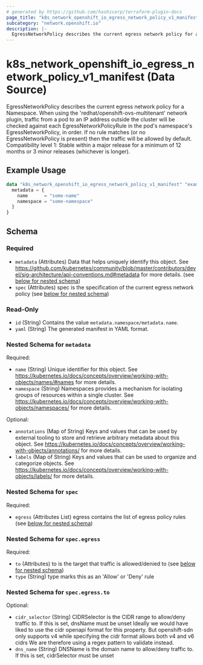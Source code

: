 ```yaml
---
# generated by https://github.com/hashicorp/terraform-plugin-docs
page_title: "k8s_network_openshift_io_egress_network_policy_v1_manifest Data Source - terraform-provider-k8s"
subcategory: "network.openshift.io"
description: |-
  EgressNetworkPolicy describes the current egress network policy for a Namespace. When using the 'redhat/openshift-ovs-multitenant' network plugin, traffic from a pod to an IP address outside the cluster will be checked against each EgressNetworkPolicyRule in the pod's namespace's EgressNetworkPolicy, in order. If no rule matches (or no EgressNetworkPolicy is present) then the traffic will be allowed by default.  Compatibility level 1: Stable within a major release for a minimum of 12 months or 3 minor releases (whichever is longer).
---
```


# k8s_network_openshift_io_egress_network_policy_v1_manifest (Data Source)

EgressNetworkPolicy describes the current egress network policy for a Namespace. When using the 'redhat/openshift-ovs-multitenant' network plugin, traffic from a pod to an IP address outside the cluster will be checked against each EgressNetworkPolicyRule in the pod's namespace's EgressNetworkPolicy, in order. If no rule matches (or no EgressNetworkPolicy is present) then the traffic will be allowed by default.  Compatibility level 1: Stable within a major release for a minimum of 12 months or 3 minor releases (whichever is longer).

## Example Usage

```terraform
data "k8s_network_openshift_io_egress_network_policy_v1_manifest" "example" {
  metadata = {
    name      = "some-name"
    namespace = "some-namespace"
  }
}
```

<!-- schema generated by tfplugindocs -->
## Schema

### Required

- `metadata` (Attributes) Data that helps uniquely identify this object. See https://github.com/kubernetes/community/blob/master/contributors/devel/sig-architecture/api-conventions.md#metadata for more details. (see [below for nested schema](#nestedatt--metadata))
- `spec` (Attributes) spec is the specification of the current egress network policy (see [below for nested schema](#nestedatt--spec))

### Read-Only

- `id` (String) Contains the value `metadata.namespace/metadata.name`.
- `yaml` (String) The generated manifest in YAML format.

<a id="nestedatt--metadata"></a>
### Nested Schema for `metadata`

Required:

- `name` (String) Unique identifier for this object. See https://kubernetes.io/docs/concepts/overview/working-with-objects/names/#names for more details.
- `namespace` (String) Namespaces provides a mechanism for isolating groups of resources within a single cluster. See https://kubernetes.io/docs/concepts/overview/working-with-objects/namespaces/ for more details.

Optional:

- `annotations` (Map of String) Keys and values that can be used by external tooling to store and retrieve arbitrary metadata about this object. See https://kubernetes.io/docs/concepts/overview/working-with-objects/annotations/ for more details.
- `labels` (Map of String) Keys and values that can be used to organize and categorize objects. See https://kubernetes.io/docs/concepts/overview/working-with-objects/labels/ for more details.


<a id="nestedatt--spec"></a>
### Nested Schema for `spec`

Required:

- `egress` (Attributes List) egress contains the list of egress policy rules (see [below for nested schema](#nestedatt--spec--egress))

<a id="nestedatt--spec--egress"></a>
### Nested Schema for `spec.egress`

Required:

- `to` (Attributes) to is the target that traffic is allowed/denied to (see [below for nested schema](#nestedatt--spec--egress--to))
- `type` (String) type marks this as an 'Allow' or 'Deny' rule

<a id="nestedatt--spec--egress--to"></a>
### Nested Schema for `spec.egress.to`

Optional:

- `cidr_selector` (String) CIDRSelector is the CIDR range to allow/deny traffic to. If this is set, dnsName must be unset Ideally we would have liked to use the cidr openapi format for this property. But openshift-sdn only supports v4 while specifying the cidr format allows both v4 and v6 cidrs We are therefore using a regex pattern to validate instead.
- `dns_name` (String) DNSName is the domain name to allow/deny traffic to. If this is set, cidrSelector must be unset

